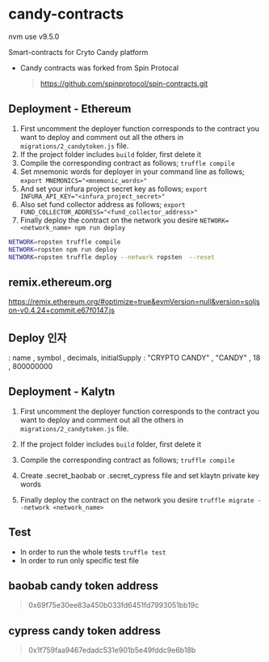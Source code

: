 # candy-contracts

nvm use v9.5.0


Smart-contracts for Cryto Candy platform

- Candy contracts was forked from Spin Protocal
  > https://github.com/spinprotocol/spin-contracts.git

## Deployment - Ethereum

1. First uncomment the deployer function corresponds to the contract you want to deploy and comment out all the others in `migrations/2_candytoken.js` file.
2. If the project folder includes `build` folder, first delete it
3. Compile the corresponding contract as follows;
   `truffle compile`
4. Set mnemonic words for deployer in your command line as follows;
   `export MNEMONICS="<mnemonic_words>"`
5. And set your infura project secret key as follows;
   `export INFURA_API_KEY="<infura_project_secret>"`
6. Also set fund collector address as follows;
   `export FUND_COLLECTOR_ADDRESS="<fund_collector_address>"`
7. Finally deploy the contract on the network you desire
   `NETWORK=<network_name> npm run deploy`

```bash
NETWORK=ropsten truffle compile
NETWORK=ropsten npm run deploy
NETWORK=ropsten truffle deploy --network ropsten  --reset

```

## remix.ethereum.org
https://remix.ethereum.org/#optimize=true&evmVersion=null&version=soljson-v0.4.24+commit.e67f0147.js



## Deploy 인자 

: name , symbol , decimals, initialSupply
: "CRYPTO CANDY" , "CANDY" , 18 , 800000000

## Deployment - Kalytn

1. First uncomment the deployer function corresponds to the contract you want to deploy and comment out all the others in `migrations/2_candytoken.js` file.
2. If the project folder includes `build` folder, first delete it
3. Compile the corresponding contract as follows;
   `truffle compile`
4. Create .secret_baobab or .secret_cypress file and set klaytn private key words

5. Finally deploy the contract on the network you desire
   `truffle migrate --network <network_name>`

## Test

- In order to run the whole tests
  `truffle test`
- In order to run only specific test file

## baobab candy token address

> 0x69f75e30ee83a450b033fd6451fd7993051bb19c

## cypress candy token address

> 0x1f759faa9467edadc531e901b5e49fddc9e6b18b
